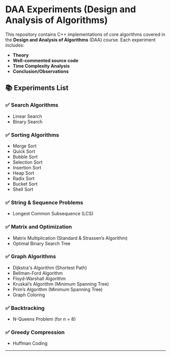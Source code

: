 # DAA Experiments (Design and Analysis of Algorithms)

This repository contains C++ implementations of core algorithms covered in the **Design and Analysis of Algorithms** (DAA) course. Each experiment includes:
- **Theory**
- **Well-commented source code**
- **Time Complexity Analysis**
- **Conclusion/Observations**

## 📚 Experiments List

### ✅ Search Algorithms
- Linear Search
- Binary Search

### ✅ Sorting Algorithms
- Merge Sort
- Quick Sort
- Bubble Sort
- Selection Sort
- Insertion Sort
- Heap Sort
- Radix Sort
- Bucket Sort
- Shell Sort

### ✅ String & Sequence Problems
- Longest Common Subsequence (LCS)

### ✅ Matrix and Optimization
- Matrix Multiplication (Standard & Strassen’s Algorithm)
- Optimal Binary Search Tree

### ✅ Graph Algorithms
- Dijkstra's Algorithm (Shortest Path)
- Bellman-Ford Algorithm
- Floyd-Warshall Algorithm
- Kruskal’s Algorithm (Minimum Spanning Tree)
- Prim’s Algorithm (Minimum Spanning Tree)
- Graph Coloring

### ✅ Backtracking
- N-Queens Problem (for n = 8)

### ✅ Greedy Compression
- Huffman Coding

---
